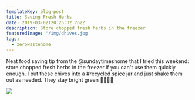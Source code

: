 ```yaml
---
templateKey: blog-post
title: Saving Fresh Herbs
date: 2019-03-02T20:25:32.762Z
description: Store chopped fresh herbs in the freezer
featuredImage: '/img/dhives.jpg'
tags:
  - zerowastehome
---
```


Neat food saving tip from the @sundaytimeshome that I tried this weekend: store chopped fresh herbs in the freezer if you can't use them quickly enough. I put these chives into a #recycled spice jar and just shake them out as needed. They stay bright green 🌱🌿🤘🆒

![](/img/chives.jpg)
